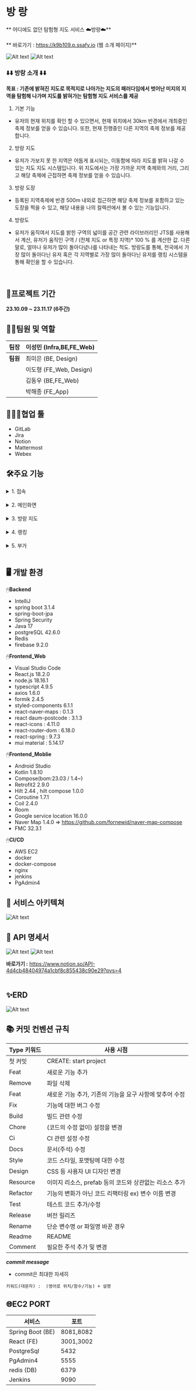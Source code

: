  # 방 랑 
** 어디에도 없던 탐험형 지도 서비스 ☁️방랑☁️**<br><br>
** 바로가기 : https://k9b109.p.ssafy.io (웹 소개 페이지)** 
<br>

![Alt text](readmeImg/bangrangicon.png)
![Alt text](readmeImg/main/main1.png)

### ⬇️⬇️ 방랑 소개 ⬇️⬇️


**목표 : 기존에 밝혀진 지도로 목적지로 나아가는 지도의 패러다임에서 벗어난
				 미지의 지역을 탐험해 나가며 지도를 밝혀가는 탐험형 지도 서비스를 제공**

1. 기본 기능

 - 유저의 현재 위치를 확인 할 수 있으면서, 현재 위치에서 30km 반경에서 개최중인 축제
	 정보를 얻을 수 있습니다. 또한, 현재 진행중인 다른 지역의 축제 정보를 제공합니다.

2. 방랑 지도

 - 유저가 가보지 못 한 지역은 어둡게 표시되는, 이동함에 따라 지도를 밝혀 나갈 수 있는 지도
	 지도 시스템입니다. 위 지도에서는 가장 가까운 지역 축제와의 거리, 그리고 해당 축제에
   근접하면 축제 정보를 얻을 수 있습니다.

3. 방랑 도장

 - 등록된 지역축제에 반경 500m 내외로 접근하면 해당 축제 정보를 포함하고 있는 도장을 
	 찍을 수 있고, 해당 내용을 나의 컬렉션에서 볼 수 있는 기능입니다.

4. 방랑도

 - 유저가 움직여서 지도를 밝힌 구역의 넓이를 공간 관련 라이브러리인 JTS를 사용해서 계산,
	 유저가 움직인 구역 / (전체 지도 or 특정 지역)* 100 % 를 계산한 값.
	 다른말로, 얼마나 유저가 많이 돌아다녔나를 나타내는 척도.
	 방랑도를 통해, 전국에서 가장 많이 돌아다닌 유저 혹은 각 지역별로 가장 많이 돌아다닌
	 유저를 랭킹 시스템을 통해 확인을 할 수 있습니다.
<br>


## 📅프로젝트 기간

**23.10.09 ~ 23.11.17 (6주간)**

## 🧝‍♂️팀원 및 역할

| **팀장** | 이성민 (Infra,BE,FE_Web)   |
|----------|---------------------|
| **팀원** | 최미은 (BE, Design) |
|          | 이도형 (FE_Web, Design) |
|          | 김동우 (BE,FE_Web) |
|          | 박해종 (FE_App) |

## 👨‍👩‍👧협업 툴

- GitLab
- Jira
- Notion
- Mattermost
- Webex


## 🛠️주요 기능

<details>
<summary>1. 접속</summary>

![Alt text](readmeImg/connect/connect1.png)
![Alt text](readmeImg/connect/connect2.png)
![Alt text](readmeImg/connect/connect3.png)
![Alt text](readmeImg/connect/connect4.png)
![Alt text](readmeImg/connect/connect5.png)
![Alt text](readmeImg/connect/connect6.png)
![Alt text](readmeImg/connect/connect7.png)
![Alt text](readmeImg/connect/connect8.png)
</details></br>

<details>
<summary>2. 메인화면</summary>

![Alt text](readmeImg/main/main1.png)
![Alt text](readmeImg/main/main2.png)
![Alt text](readmeImg/main/main3.png)
![Alt text](readmeImg/main/main4.png)
![Alt text](readmeImg/main/main5.png)
![Alt text](readmeImg/main/main6.png)
</details></br>

<details>
<summary>3. 방랑 지도</summary>

![Alt text](readmeImg/map/지도1.jpg)
![Alt text](readmeImg/map/지도2.jpg)
![Alt text](readmeImg/map/지도3.jpg)
![Alt text](readmeImg/map/지도4.jpg)
![Alt text](readmeImg/map/지도5.jpg)
![Alt text](readmeImg/map/지도6.jpg)
</details></br>


<details>
<summary>4. 랭킹</summary>
![Alt text](readmeImg/ranking/ranking1.png)
![Alt text](readmeImg/ranking/ranking2.png)
![Alt text](readmeImg/ranking/ranking3.png)
![Alt text](readmeImg/ranking/ranking.gif)
</details></br>

<details>
<summary>5. 부가</summary>
![Alt text](readmeImg/etc/etc1.jpg)
![Alt text](readmeImg/etc/etc2.jpg)
![Alt text](readmeImg/etc/etc3.jpg)
![Alt text](readmeImg/etc/etc4.jpg)
![Alt text](readmeImg/etc/etc5.jpg)
![Alt text](readmeImg/etc/etc6.jpg)
![Alt text](readmeImg/etc/etc7.jpg)
![Alt text](readmeImg/etc/etc8.jpg)
![Alt text](readmeImg/etc/etc9.jpg)
![Alt text](readmeImg/etc/etc10.jpg)
![Alt text](readmeImg/etc/etc11.jpg)

</details></br>

## 🖥️ 개발 환경

🖱**Backend**

- IntelliJ
- spring boot 3.1.4
- spring-boot-jpa
- Spring Security
- Java 17
- postgreSQL 42.6.0
- Redis
- firebase 9.2.0

🖱**Frontend_Web**

- Visual Studio Code
- React.js 18.2.0
- node.js 18.16.1
- typescript 4.9.5
- axios 1.6.0
- formik 2.4.5
- styled-components 6.1.1
- react-naver-maps : 0.1.3
- react daum-postcode : 3.1.3
- react-icons : 4.11.0
- react-router-dom : 6.18.0
- react-spring : 9.7.3
- mui material : 5.14.17

🖱**Frontend_Moblie**
- Android Studio
- Kotlin 1.8.10
- Compose(bom:23.03 / 1.4~)
- Retrofit2 2.9.0 
- Hilt 2.44 , hilt compose 1.0.0
- Coroutine 1.7.1
- Coil 2.4.0
- Room
- Google service location 16.0.0
- Naver Map 1.4.0 => https://github.com/fornewid/naver-map-compose
- FMC 32.3.1


🖱**CI/CD**

- AWS EC2
- docker
- docker-compose
- nginx
- jenkins
- PgAdmin4

## 🔧 서비스 아키텍쳐

![Alt text](readmeImg/SystenArchitecture.png)

## 📑 API 명세서

![Alt text](readmeImg/api1.png)
![Alt text](readmeImg/api2.png)


**바로가기 :**
https://www.notion.so/API-4d4cb48404974a1cbf8c855438c90e29?pvs=4
<br><br>

## ✨ERD

![Alt text](readmeImg/erd_image.png)

## 📚 커밋 컨벤션 규칙

| Type 키워드 | 사용 시점 |
| --- | --- |
| 첫 커밋 | CREATE: start project |
| Feat | 새로운 기능 추가 |
| Remove | 파일 삭제 |
| Feat | 새로운 기능 추가, 기존의 기능을 요구 사항에 맞추어 수정 |
| Fix | 기능에 대한 버그 수정 |
| Build | 빌드 관련 수정 |
| Chore | (코드의 수정 없이) 설정을 변경 |
| Ci | CI 관련 설정 수정 |
| Docs | 문서(주석) 수정 |
| Style | 코드 스타일, 포맷팅에 대한 수정 |
| Design | CSS 등 사용자 UI 디자인 변경 |
| Resource | 이미지 리소스, prefab 등의 코드와 상관없는 리소스 추가 |
| Refactor | 기능의 변화가 아닌 코드 리팩터링 ex) 변수 이름 변경 |
| Test | 테스트 코드 추가/수정 |
| Release | 버전 릴리즈 |
| Rename | 단순 변수명 or 파일명 바꾼 경우 |
| Readme | README |
| Comment | 필요한 주석 추가 및 변경 |
 ***commit message***
  - commit은 최대한 자세히

`키워드(대문자) :  (영어로 위치/함수/기능) + 설명`

## 🌐EC2 PORT

| 서비스              | 포트  |
|---------------------|-------|
| Spring Boot (BE)    | 8081,8082  |
| React (FE)          | 3001,3002  |
| PostgreSql          | 5432  |
| PgAdmin4            | 5555  |
| redis (DB)          | 6379  |
| Jenkins             | 9090  |


